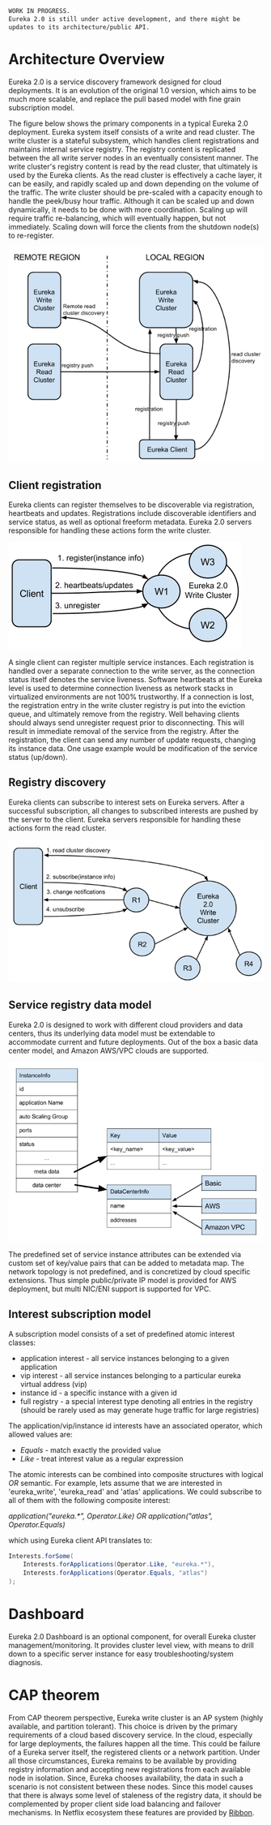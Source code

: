 ```
WORK IN PROGRESS.
Eureka 2.0 is still under active development, and there might be 
updates to its architecture/public API.
```

# Architecture Overview

Eureka 2.0 is a service discovery framework designed for cloud deployments. It is an evolution of the original 1.0
version, which aims to be much more scalable, and replace the pull based model with fine grain subscription model.

The figure below shows the primary components in a typical Eureka 2.0 deployment. Eureka system itself consists of
a write and read cluster. The write cluster is a stateful subsystem, which handles client registrations and
maintains internal service registry. The registry content is replicated between the all write server nodes in
an eventually consistent manner. The write cluster's registry content is read by the read cluster, that ultimately
is used by the Eureka clients. As the read cluster is effectively a cache layer, it can
 be easily, and rapidly scaled up and down depending on the volume of the traffic. The write cluster should be pre-scaled with a capacity enough to handle the peek/busy hour traffic. Although it can be scaled up and down dynamically, it needs to be done with more coordination. Scaling up will require traffic re-balancing, which will eventually happen, but not immediately. Scaling down will force the clients from the shutdown node(s) to re-register.

![Figure 1. Eureka 2.0 Architecture](images/eureka2_architecture.png)

## Client registration

Eureka clients can register themselves to be discoverable via registration, heartbeats and updates.
Registrations include discoverable identifiers and service status, as well as optional freeform metadata. Eureka 2.0 servers responsible for handling these actions form the write cluster.

![Figure 2. Client registration](images/eureka2_client_registration.png)

A single client can register multiple service instances. Each registration is handled over a separate connection to the write server, as the connection status itself denotes the service liveness. Software heartbeats at the Eureka level is used to determine connection liveness as network stacks in virtualized environments are not 100% trustworthy. If a connection is lost, the registration entry in the write cluster registry is put into the eviction queue, and ultimately remove from the registry. Well behaving clients should always send unregister request prior to disconnecting. This will result in immediate removal of the service from the registry.
After the registration, the client can send any number of update requests, changing its instance data. One usage example would be modification of the service status (up/down).

## Registry discovery

Eureka clients can subscribe to interest sets on Eureka servers. After a successful subscription, all changes to
subscribed interests are pushed by the server to the client. Eureka servers responsible for handling these actions form the read cluster.

![Figure 3. Client subscription](images/eureka2_client_subscription.png)

## Service registry data model

Eureka 2.0 is designed to work with different cloud providers and data centers, thus its underlying data model must be extendable to accommodate current and future deployments. Out of the box a basic data center model, and Amazon AWS/VPC clouds are supported.

![Figure 4. Data model](images/eureka2_data_model.png)

The predefined set of service instance attributes can be extended via custom set of key/value pairs that can be added to metadata map. The network topology is not predefined, and is concretized by cloud specific extensions. Thus simple public/private IP model is provided for AWS deployment, but multi NIC/ENI support is supported for VPC.

## Interest subscription model

A subscription model consists of a set of predefined atomic interest classes:
 
* application interest - all service instances belonging to a given application
* vip interest - all service instances belonging to a particular eureka virtual address (vip)
* instance id - a specific instance with a given id
* full registry - a special interest type denoting all entries in the registry (should be rarely used as may generate huge traffic for large registries)

The application/vip/instance id interests have an associated operator, which allowed values are:

* _Equals_ - match exactly the provided value
* _Like_ - treat interest value as a regular expression

The atomic interests can be combined into composite structures with logical _OR_ semantic. For example, lets assume that we are interested in 'eureka_write', 'eureka_read' and 'atlas' applications. We could subscribe to all of them with the following composite interest:

_application("eureka.*", Operator.Like) OR application("atlas", Operator.Equals)_

which using Eureka client API translates to:

```java
Interests.forSome(
    Interests.forApplications(Operator.Like, "eureka.*"), 
    Interests.forApplications(Operator.Equals, "atlas")
);
```

# Dashboard

Eureka 2.0 Dashboard is an optional component, for overall Eureka cluster management/monitoring. It provides cluster level view, with means to drill down to a specific server instance for easy troubleshooting/system diagnosis.

# CAP theorem

From CAP theorem perspective, Eureka write cluster is an AP system (highly available, and partition tolerant).
This choice is driven by the primary requirements of a cloud based discovery service. In the cloud, especially
for large deployments, the failures happen all the time. This could be failure of a Eureka server itself, the registered clients or a network partition. Under all those circumstances, Eureka remains to be available by providing registry information and accepting new registrations from each available node in isolation. Since, Eureka chooses availability, the data in such a scenario is not consistent between these nodes. Since this model causes that there is always some level of staleness of the registry data, it should be complemented
by proper client side load balancing and failover mechanisms. In Netflix ecosystem these features are provided
by [Ribbon](https://github.com/Netflix/ribbon).